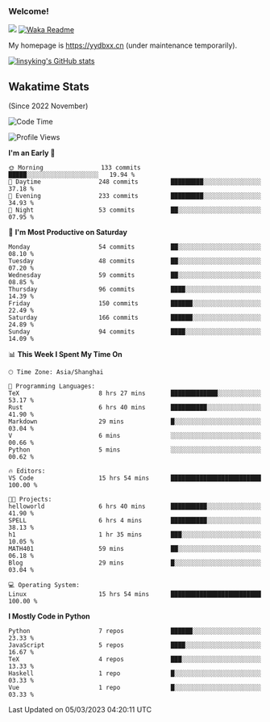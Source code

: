 ### Welcome!

![](https://visitor-badge.glitch.me/badge?page_id=linsyking.linsyking)
[![Waka Readme](https://github.com/linsyking/linsyking/actions/workflows/waka-readme.yml/badge.svg)](https://github.com/linsyking/linsyking/actions/workflows/waka-readme.yml)

My homepage is <https://yydbxx.cn> (under maintenance temporarily).

[![linsyking's GitHub stats](https://github-readme-stats.vercel.app/api?username=linsyking&show_icons=true&theme=onedark)](https://github.com/anuraghazra/github-readme-stats)

## Wakatime Stats

(Since 2022 November)

<!--START_SECTION:waka-->
![Code Time](http://img.shields.io/badge/Code%20Time-198%20hrs%2038%20mins-blue)

![Profile Views](http://img.shields.io/badge/Profile%20Views-0-blue)

**I'm an Early 🐤** 

```text
🌞 Morning                133 commits         █████░░░░░░░░░░░░░░░░░░░░   19.94 % 
🌆 Daytime                248 commits         █████████░░░░░░░░░░░░░░░░   37.18 % 
🌃 Evening                233 commits         █████████░░░░░░░░░░░░░░░░   34.93 % 
🌙 Night                  53 commits          ██░░░░░░░░░░░░░░░░░░░░░░░   07.95 % 
```
📅 **I'm Most Productive on Saturday** 

```text
Monday                   54 commits          ██░░░░░░░░░░░░░░░░░░░░░░░   08.10 % 
Tuesday                  48 commits          ██░░░░░░░░░░░░░░░░░░░░░░░   07.20 % 
Wednesday                59 commits          ██░░░░░░░░░░░░░░░░░░░░░░░   08.85 % 
Thursday                 96 commits          ████░░░░░░░░░░░░░░░░░░░░░   14.39 % 
Friday                   150 commits         ██████░░░░░░░░░░░░░░░░░░░   22.49 % 
Saturday                 166 commits         ██████░░░░░░░░░░░░░░░░░░░   24.89 % 
Sunday                   94 commits          ████░░░░░░░░░░░░░░░░░░░░░   14.09 % 
```


📊 **This Week I Spent My Time On** 

```text
🕑︎ Time Zone: Asia/Shanghai

💬 Programming Languages: 
TeX                      8 hrs 27 mins       █████████████░░░░░░░░░░░░   53.17 % 
Rust                     6 hrs 40 mins       ██████████░░░░░░░░░░░░░░░   41.90 % 
Markdown                 29 mins             █░░░░░░░░░░░░░░░░░░░░░░░░   03.04 % 
V                        6 mins              ░░░░░░░░░░░░░░░░░░░░░░░░░   00.66 % 
Python                   5 mins              ░░░░░░░░░░░░░░░░░░░░░░░░░   00.62 % 

🔥 Editors: 
VS Code                  15 hrs 54 mins      █████████████████████████   100.00 % 

🐱‍💻 Projects: 
helloworld               6 hrs 40 mins       ██████████░░░░░░░░░░░░░░░   41.90 % 
SPELL                    6 hrs 4 mins        ██████████░░░░░░░░░░░░░░░   38.13 % 
h1                       1 hr 35 mins        ███░░░░░░░░░░░░░░░░░░░░░░   10.05 % 
MATH401                  59 mins             ██░░░░░░░░░░░░░░░░░░░░░░░   06.18 % 
Blog                     29 mins             █░░░░░░░░░░░░░░░░░░░░░░░░   03.04 % 

💻 Operating System: 
Linux                    15 hrs 54 mins      █████████████████████████   100.00 % 
```

**I Mostly Code in Python** 

```text
Python                   7 repos             ██████░░░░░░░░░░░░░░░░░░░   23.33 % 
JavaScript               5 repos             ████░░░░░░░░░░░░░░░░░░░░░   16.67 % 
TeX                      4 repos             ███░░░░░░░░░░░░░░░░░░░░░░   13.33 % 
Haskell                  1 repo              █░░░░░░░░░░░░░░░░░░░░░░░░   03.33 % 
Vue                      1 repo              █░░░░░░░░░░░░░░░░░░░░░░░░   03.33 % 
```




 Last Updated on 05/03/2023 04:20:11 UTC
<!--END_SECTION:waka-->
